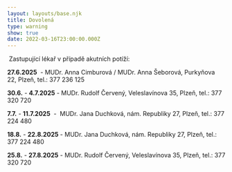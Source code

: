 ```yaml
---
layout: layouts/base.njk
title: Dovolená
type: warning
show: true
date: 2022-03-16T23:00:00.000Z
---
```

 Zastupující lékař v případě akutních potíží:

**27.6.2025**  - MUDr. Anna Cimburová / MUDr. Anna Šeborová, Purkyňova 22, Plzeň, tel.: 377 236 125

**30.6.** - **4.7.2025** - MUDr. Rudolf Červený, Veleslavínova 35, Plzeň, tel.: 377 320 720

**7.7.** - **11.7.2025**  -  MUDr. Jana Duchková, nám. Republiky 27, Plzeň, tel.: 377 224 480

**18.8.** - **22.8.2025** - MUDr. Jana Duchková, nám. Republiky 27, Plzeň, tel.: 377 224 480

**25.8.** - **27.8.2025** - MUDr. Rudolf Červený, Veleslavínova 35, Plzeň, tel.: 377 320 720